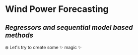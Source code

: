 # Wind Power Forecasting

## _Regressors and sequential model based methods_

:snowflake: Let's try to create some ✨ magic ✨
